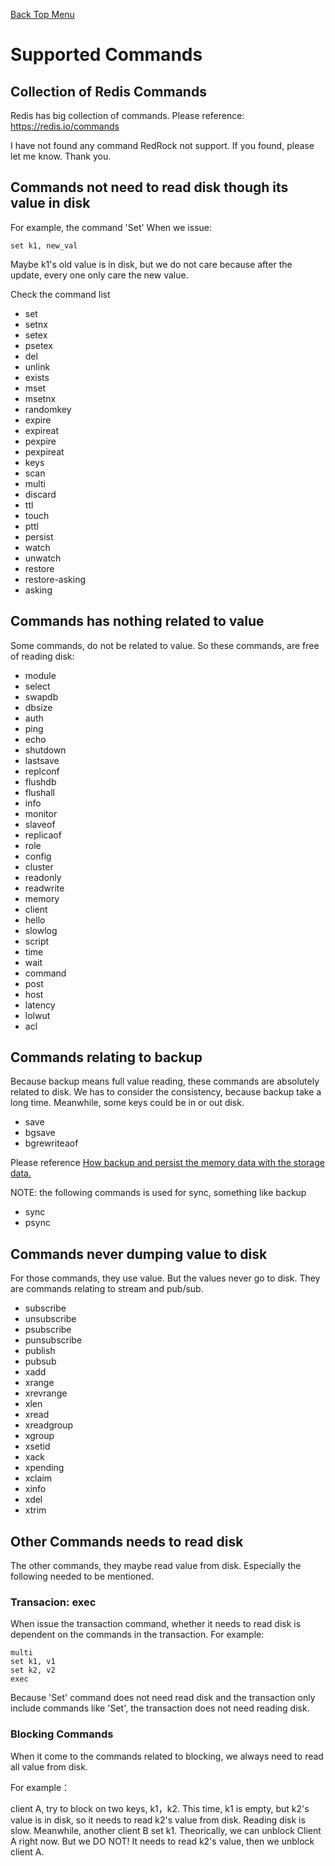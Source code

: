 [Back Top Menu](../README.md)

# Supported Commands

## Collection of Redis Commands

Redis has big collection of commands. Please reference: https://redis.io/commands

I have not found any command RedRock not support. If you found, please let me know. Thank you.

## Commands not need to read disk though its value in disk
For example, the command 'Set'
When we issue:
```
set k1, new_val
```
Maybe k1's old value is in disk, but we do not care 
because after the update, every one only care the new value. 

Check the command list
* set
* setnx
* setex
* psetex
* del
* unlink
* exists
* mset
* msetnx
* randomkey
* expire
* expireat
* pexpire
* pexpireat
* keys
* scan
* multi
* discard
* ttl
* touch
* pttl
* persist
* watch
* unwatch
* restore
* restore-asking
* asking

## Commands has nothing related to value
Some commands, do not be related to value. So these commands, are free of reading disk:
* module
* select
* swapdb
* dbsize
* auth
* ping
* echo
* shutdown
* lastsave
* replconf
* flushdb
* flushall
* info
* monitor
* slaveof
* replicaof
* role
* config
* cluster
* readonly
* readwrite
* memory
* client
* hello
* slowlog
* script
* time
* wait
* command
* post
* host
* latency
* lolwut
* acl

## Commands relating to backup

Because backup means full value reading, these commands are absolutely related to disk.
We has to consider the consistency, because backup take a long time. Meanwhile, some keys could be in or out disk.

* save
* bgsave
* bgrewriteaof

Please reference [How backup and persist the memory data with the storage data.](persistence_en.md)

NOTE: the following commands is used for sync, something like backup

* sync
* psync

## Commands never dumping value to disk
For those commands, they use value. But the values never go to disk.
They are commands relating to stream and pub/sub.
* subscribe
* unsubscribe
* psubscribe
* punsubscribe
* publish
* pubsub
* xadd
* xrange
* xrevrange
* xlen
* xread
* xreadgroup
* xgroup
* xsetid
* xack
* xpending
* xclaim
* xinfo
* xdel
* xtrim

## Other Commands needs to read disk

The other commands, they maybe read value from disk.
Especially the following needed to be mentioned.

### Transacion: exec
When issue the transaction command, whether it needs to read disk is dependent on the commands in the transaction.
For example:
```
multi
set k1, v1
set k2, v2
exec
```

Because 'Set' command does not need read disk and the transaction only include commands like 'Set', 
the transaction does not need reading disk.

### Blocking Commands

When it come to the commands related to blocking, we always need to read all value from disk.

For example：

client A, try to block on two keys, k1，k2.
This time, k1 is empty, but k2's value is in disk, so it needs to read k2's value from disk.
Reading disk is slow. Meanwhile, another client B set k1.
Theorically, we can unblock Client A right now. 
But we DO NOT! It needs to read k2's value, then we unblock client A.

